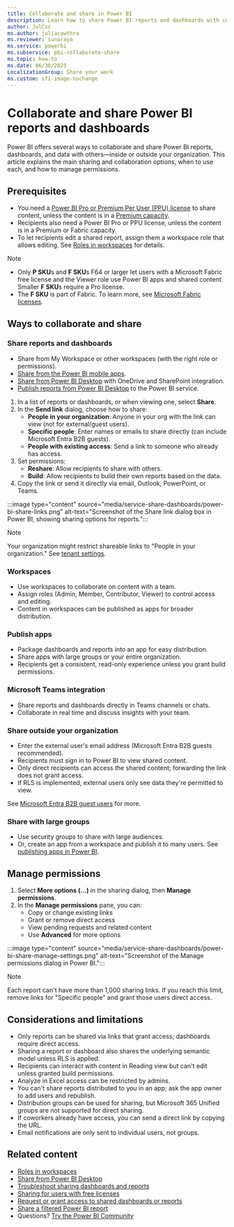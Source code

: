 ```yaml
---
title: Collaborate and share in Power BI
description: Learn how to share Power BI reports and dashboards with colleagues inside and outside your organization. Discover key sharing features and best practices.
author: JulCsc
ms.author: juliacawthra
ms.reviewer: sunaraya
ms.service: powerbi
ms.subservice: pbi-collaborate-share
ms.topic: how-to
ms.date: 06/30/2025
LocalizationGroup: Share your work
ms.custom: sfi-image-nochange
---
```


# Collaborate and share Power BI reports and dashboards

Power BI offers several ways to collaborate and share Power BI reports, dashboards, and data with others—inside or outside your organization. This article explains the main sharing and collaboration options, when to use each, and how to manage permissions.

## Prerequisites

- You need a [Power BI Pro or Premium Per User (PPU) license](../fundamentals/service-features-license-type.md) to share content, unless the content is in a [Premium capacity](../enterprise/service-premium-what-is.md).
- Recipients also need a Power BI Pro or PPU license, unless the content is in a Premium or Fabric capacity.
- To let recipients edit a shared report, assign them a workspace role that allows editing. See [Roles in workspaces](service-roles-new-workspaces.md) for details.

> [!NOTE]
> - Only **P SKU**s and **F SKU**s F64 or larger let users with a Microsoft Fabric free license and the Viewer role use Power BI apps and shared content. Smaller **F SKU**s require a Pro license.
> - The **F SKU** is part of Fabric. To learn more, see [Microsoft Fabric licenses](/fabric/enterprise/licenses).

## Ways to collaborate and share

### Share reports and dashboards

- Share from My Workspace or other workspaces (with the right role or permissions).
- [Share from the Power BI mobile apps](../consumer/mobile/mobile-share-dashboard-from-the-mobile-apps.md).
- [Share from Power BI Desktop](../create-reports/desktop-sharepoint-save-share.md) with OneDrive and SharePoint integration.
- [Publish reports from Power BI Desktop](../create-reports/desktop-upload-desktop-files.md) to the Power BI service.

1. In a list of reports or dashboards, or when viewing one, select **Share**.
1. In the **Send link** dialog, choose how to share:
   - **People in your organization**: Anyone in your org with the link can view (not for external/guest users).
   - **Specific people**: Enter names or emails to share directly (can include Microsoft Entra B2B guests).
   - **People with existing access**: Send a link to someone who already has access.
1. Set permissions:
   - **Reshare**: Allow recipients to share with others.
   - **Build**: Allow recipients to build their own reports based on the data.
1. Copy the link or send it directly via email, Outlook, PowerPoint, or Teams.

:::image type="content" source="media/service-share-dashboards/power-bi-share-links.png" alt-text="Screenshot of the Share link dialog box in Power BI, showing sharing options for reports.":::

> [!NOTE]
> Your organization might restrict shareable links to "People in your organization." See [tenant settings](/fabric/admin/service-admin-portal-export-sharing#allow-shareable-links-to-grant-access-to-everyone-in-your-organization).

### Workspaces

- Use workspaces to collaborate on content with a team.
- Assign roles (Admin, Member, Contributor, Viewer) to control access and editing.
- Content in workspaces can be published as apps for broader distribution.

### Publish apps

- Package dashboards and reports into an app for easy distribution.
- Share apps with large groups or your entire organization.
- Recipients get a consistent, read-only experience unless you grant build permissions.

### Microsoft Teams integration

- Share reports and dashboards directly in Teams channels or chats.
- Collaborate in real time and discuss insights with your team.

### Share outside your organization

- Enter the external user's email address (Microsoft Entra B2B guests recommended).
- Recipients must sign in to Power BI to view shared content.
- Only direct recipients can access the shared content; forwarding the link does not grant access.
- If RLS is implemented, external users only see data they're permitted to view.

See [Microsoft Entra B2B guest users](/fabric/enterprise/powerbi/service-admin-entra-b2b) for more.

### Share with large groups

- Use security groups to share with large audiences.
- Or, create an app from a workspace and publish it to many users. See [publishing apps in Power BI](service-create-distribute-apps.md).

## Manage permissions

1. Select **More options (...)** in the sharing dialog, then **Manage permissions**.
1. In the **Manage permissions** pane, you can:
   - Copy or change existing links
   - Grant or remove direct access
   - View pending requests and related content
   - Use **Advanced** for more options

:::image type="content" source="media/service-share-dashboards/power-bi-share-manage-settings.png" alt-text="Screenshot of the Manage permissions dialog in Power BI.":::

> [!NOTE]
> Each report can't have more than 1,000 sharing links. If you reach this limit, remove links for "Specific people" and grant those users direct access.

## Considerations and limitations

- Only reports can be shared via links that grant access; dashboards require direct access.
- Sharing a report or dashboard also shares the underlying semantic model unless RLS is applied.
- Recipients can interact with content in Reading view but can't edit unless granted build permissions.
- Analyze in Excel access can be restricted by admins.
- You can't share reports distributed to you in an app; ask the app owner to add users and republish.
- Distribution groups can be used for sharing, but Microsoft 365 Unified groups are not supported for direct sharing.
- If coworkers already have access, you can send a direct link by copying the URL.
- Email notifications are only sent to individual users, not groups.

## Related content

- [Roles in workspaces](service-roles-new-workspaces.md)
- [Share from Power BI Desktop](../create-reports/desktop-sharepoint-save-share.md)
- [Troubleshoot sharing dashboards and reports](service-troubleshoot-sharing.md)
- [Sharing for users with free licenses](end-user-shared-with-me.md)
- [Request or grant access to shared dashboards or reports](service-request-access.md)
- [Share a filtered Power BI report](service-share-reports.md)
- Questions? [Try the Power BI Community](https://community.powerbi.com/)
